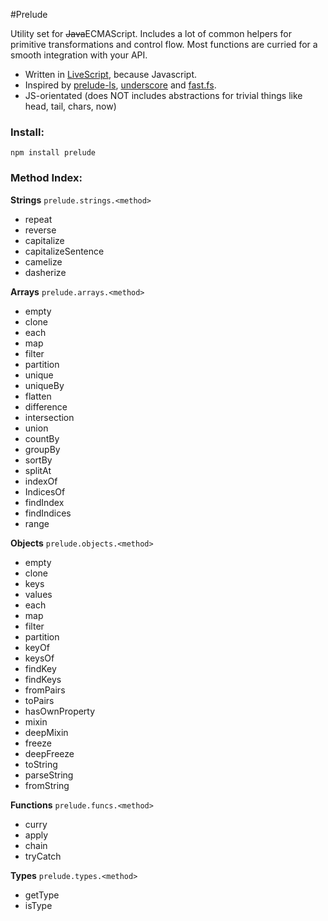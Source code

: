 #Prelude

Utility set for <strike>Java</strike>ECMAScript.
Includes a lot of common helpers for primitive transformations and control flow. Most functions are curried for a smooth integration with your API.

- Written in <a href="http://www.livescript.net">LiveScript</a>, because Javascript.
- Inspired by
<a href="http://www.preludels.com">prelude-ls</a>,
<a href="http://underscorejs.org/">underscore</a> and
<a href="https://github.com/codemix/fast.js">fast.fs</a>.
- JS-orientated (does NOT includes abstractions for trivial things like head, tail, chars, now)

### Install:

    npm install prelude

### Method Index:

**Strings** `prelude.strings.<method>`

- repeat
- reverse
- capitalize
- capitalizeSentence
- camelize
- dasherize

**Arrays** `prelude.arrays.<method>`

- empty
- clone
- each
- map
- filter
- partition
- unique
- uniqueBy
- flatten
- difference
- intersection
- union
- countBy
- groupBy
- sortBy
- splitAt
- indexOf
- IndicesOf
- findIndex
- findIndices
- range

**Objects** `prelude.objects.<method>`

- empty
- clone
- keys
- values
- each
- map
- filter
- partition
- keyOf
- keysOf
- findKey
- findKeys
- fromPairs
- toPairs
- hasOwnProperty
- mixin
- deepMixin
- freeze
- deepFreeze
- toString
- parseString
- fromString

**Functions** `prelude.funcs.<method>`

- curry
- apply
- chain
- tryCatch

**Types** `prelude.types.<method>`

- getType
- isType
